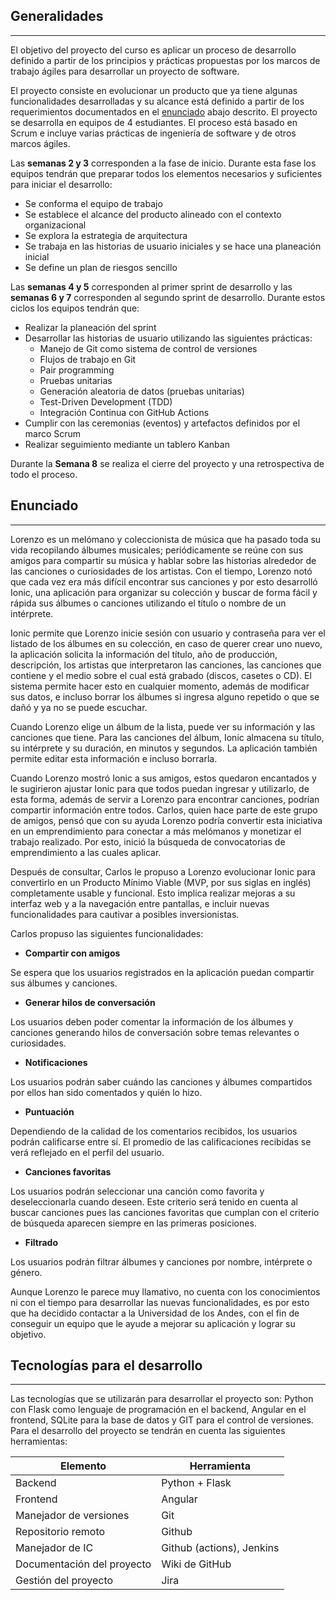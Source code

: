 ## Generalidades
---

El objetivo del proyecto del curso es aplicar un proceso de desarrollo definido a partir de los principios y prácticas propuestas por los marcos de trabajo ágiles para desarrollar un proyecto de software. 

El proyecto consiste en evolucionar un producto que ya tiene algunas funcionalidades desarrolladas y su alcance está definido a partir de los requerimientos documentados en el [enunciado](mt2_procesos_guias_proyecto/generalidades#enunciado) abajo descrito. El proyecto se desarrolla en equipos de 4 estudiantes. El proceso está basado en Scrum e incluye varias prácticas de ingeniería de software y de otros marcos ágiles.

Las **semanas 2 y 3** corresponden a la fase de inicio. Durante esta fase los equipos tendrán que preparar todos los elementos necesarios y suficientes para iniciar el desarrollo: 

- Se conforma el equipo de trabajo
- Se establece el alcance del producto alineado con el contexto organizacional
- Se explora la estrategia de arquitectura
- Se trabaja en las historias de usuario iniciales y se hace una planeación inicial
- Se define un plan de riesgos sencillo
 
Las **semanas 4 y 5** corresponden al primer sprint de desarrollo y las **semanas 6 y 7** corresponden al segundo sprint de desarrollo. Durante estos ciclos los equipos tendrán que:

- Realizar la planeación del sprint
- Desarrollar las historias de usuario utilizando las siguientes prácticas:
  -  Manejo de Git como sistema de control de versiones
  -  Flujos de trabajo en Git
  -  Pair programming
  -  Pruebas unitarias
  -  Generación aleatoria de datos (pruebas unitarias)
  -  Test-Driven Development (TDD)
  -  Integración Continua con GitHub Actions
- Cumplir con las ceremonias (eventos) y artefactos definidos por el marco Scrum 
- Realizar seguimiento mediante un tablero Kanban

Durante la **Semana 8** se realiza el cierre del proyecto y una retrospectiva de todo el proceso.

## Enunciado
---

Lorenzo es un melómano y coleccionista de música que ha pasado toda su vida recopilando álbumes musicales; periódicamente se reúne con sus amigos para compartir su música y hablar sobre las historias alrededor de las canciones o curiosidades de los artistas. Con el tiempo, Lorenzo notó que cada vez era más difícil encontrar sus canciones y por esto desarrolló Ionic, una aplicación para organizar su colección y buscar de forma fácil y rápida sus álbumes o canciones utilizando  el título o nombre de un intérprete.

Ionic permite que Lorenzo inicie sesión con usuario y contraseña para ver el listado de los álbumes en su colección, en caso de querer crear uno nuevo, la aplicación solicita la información del título, año de producción, descripción, los artistas que interpretaron las canciones, las canciones que contiene y el medio sobre el cual está grabado (discos, casetes o CD). El sistema permite hacer esto en cualquier momento, además de modificar sus datos, e incluso borrar los álbumes si ingresa alguno repetido o que se dañó y ya no se puede escuchar.

Cuando Lorenzo elige un álbum de la lista, puede ver su información y las canciones que tiene. Para las canciones del álbum, Ionic almacena su título, su intérprete y su duración, en minutos y segundos. La aplicación también permite editar esta información e incluso borrarla.

Cuando Lorenzo mostró Ionic a sus amigos, estos quedaron encantados y le sugirieron ajustar Ionic para que todos puedan ingresar y utilizarlo, de esta forma, además de servir a Lorenzo para encontrar canciones, podrían compartir información entre todos. Carlos, quien hace parte de este grupo de amigos, pensó que con su ayuda Lorenzo podría convertir esta iniciativa en un emprendimiento para conectar a más melómanos y monetizar el trabajo realizado. Por esto, inició la búsqueda de convocatorias de emprendimiento a las cuales aplicar.

Después de consultar, Carlos le propuso a Lorenzo evolucionar Ionic para convertirlo en un Producto Mínimo Viable (MVP, por sus siglas en inglés) completamente usable y funcional. Esto implica realizar mejoras a su interfaz web y a la navegación entre pantallas, e incluir nuevas funcionalidades para cautivar a posibles inversionistas.

Carlos propuso las siguientes funcionalidades:

* **Compartir con amigos**

Se espera que los usuarios registrados en la aplicación puedan compartir  sus álbumes y canciones. 

* **Generar hilos de conversación**

Los usuarios deben poder comentar la información de los álbumes y canciones generando hilos de conversación sobre temas relevantes o curiosidades.

* **Notificaciones**

Los usuarios podrán saber cuándo las canciones y álbumes compartidos por ellos  han sido comentados y quién lo hizo.

* **Puntuación**

Dependiendo de la calidad de los comentarios recibidos, los usuarios podrán calificarse entre sí. El promedio de las calificaciones recibidas se verá reflejado en el perfil del usuario.

* **Canciones favoritas**

Los usuarios podrán seleccionar una canción como favorita y deseleccionarla cuando deseen. Este criterio será tenido en cuenta al buscar canciones pues las canciones favoritas que cumplan con el criterio de búsqueda aparecen siempre en las primeras posiciones.

* **Filtrado**

Los usuarios podrán filtrar álbumes y canciones por nombre, intérprete o género.

Aunque Lorenzo le parece muy llamativo, no cuenta con los conocimientos ni con el tiempo para desarrollar las nuevas funcionalidades, es por esto que ha decidido contactar a la Universidad de los Andes, con el fin de conseguir un equipo que le ayude a mejorar su aplicación y lograr su objetivo.


## Tecnologías para el desarrollo 
---

Las tecnologías que se utilizarán para desarrollar el proyecto son: Python con Flask como lenguaje de programación en el backend, Angular en el frontend,  SQLite para la base de datos y GIT para el control de versiones. Para el desarrollo del proyecto se tendrán en cuenta las siguientes herramientas:

| Elemento                  | Herramienta |
| ------------------------- | ----------- |
| Backend                | Python + Flask |
| Frontend                  | Angular     |
| Manejador de versiones    | Git         |
| Repositorio remoto        | Github      |
| Manejador de IC    | Github (actions), Jenkins  |
| Documentación del proyecto     | Wiki de GitHub |
| Gestión del proyecto      | Jira |
